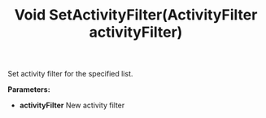 ﻿---
uid: crmscript_ref_NSArchiveAgent_SetActivityFilter
title: Void SetActivityFilter(ActivityFilter activityFilter)
intellisense: NSArchiveAgent.SetActivityFilter
keywords: NSArchiveAgent, SetActivityFilter
so.topic: reference
---

Set activity filter for the specified list.

**Parameters:**
 - **activityFilter** New activity filter
